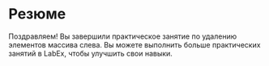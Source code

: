 # Резюме

Поздравляем! Вы завершили практическое занятие по удалению элементов массива слева. Вы можете выполнить больше практических занятий в LabEx, чтобы улучшить свои навыки.
